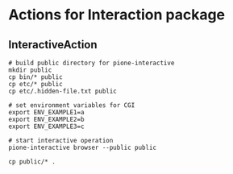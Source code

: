 # Actions for Interaction package

## InteractiveAction

```
# build public directory for pione-interactive
mkdir public
cp bin/* public
cp etc/* public
cp etc/.hidden-file.txt public

# set environment variables for CGI
export ENV_EXAMPLE1=a
export ENV_EXAMPLE2=b
export ENV_EXAMPLE3=c

# start interactive operation
pione-interactive browser --public public

cp public/* .
```
